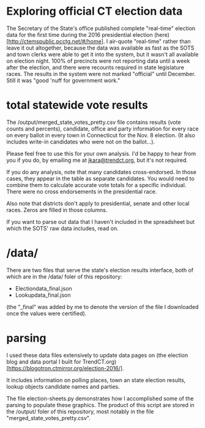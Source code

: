 # Exploring official CT election data

The Secretary of the State's office published complete "real-time" election
data for the first time during the 2016 presidential election
(here)[http://ctemspublic.pcctg.net/#/home]. I air-quote "real-time" rather
than leave it out altogether, because the data was available as fast as the
SOTS and town clerks were able to get it into the system, but it wasn't all
available on election night. 100% of precincts were not reporting data
until a week after the election, and there were recounts required in state
legislature races. The results in the system were not marked "official"
until December. Still it was "good 'nuff for government work."

# total statewide vote results

The /output/merged_state_votes_pretty.csv file contains results (vote
counts and percents), candidate, office and party information for every
race on every ballot in every town in Connecticut for the Nov. 8
election. (It also includes write-in candidates who were not on the
ballot...).

Please feel free to use this for your own analysis. I'd be happy to hear
from you if you do, by emailing me at jkara@trendct.org, but it's not
required.

If you do any analysis, note that many candidates cross-endorsed. In those
cases, they appear in the table as separate candidates. You would need to
combine them to calculate accurate vote totals for a specific
individual. There were no cross endorsements in the presidential race.

Also note that districts don't apply to presidential, senate and other
local races. Zeros are filled in those columns.

If you want to parse out data that I haven't included in the spreadsheet
but which the SOTS' raw data includes, read on.

# /data/

There are two files that serve the state's election results interface, both
of which are in the /data/ foler of this repository:

* Electiondata_final.json
* Lookupdata_final.json

(the "_final" was added by me to denote the version of the file I
downloaded once the values were certified).

# parsing

I used these data files extensively to update data pages on (the election
blog and data portal I built for
TrendCT.org)[https://blogotron.ctmirror.org/election-2016/].

It includes information on polling places, town an state election results,
lookup objects candidate names and parties.

The file election-sheets.py demonstrates how I accomplished some of the
parsing to populate these graphics. The product of this script are stored
in the /output/ foler of this repository, most notably in the file
"merged_state_votes_pretty.csv".

